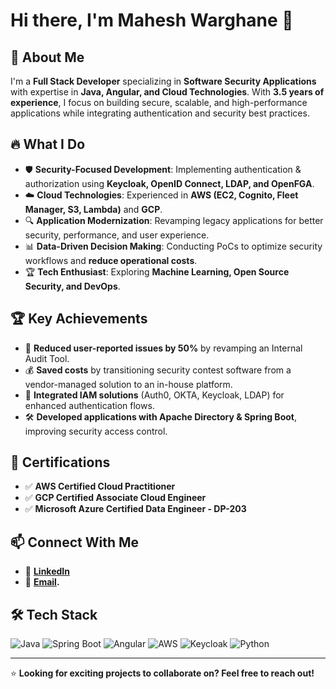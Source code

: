 # Hi there, I'm Mahesh Warghane 👋

## 🚀 About Me
I'm a **Full Stack Developer** specializing in **Software Security Applications** with expertise in **Java, Angular, and Cloud Technologies**. With **3.5 years of experience**, I focus on building secure, scalable, and high-performance applications while integrating authentication and security best practices.

## 🔥 What I Do
- 🛡️ **Security-Focused Development**: Implementing authentication & authorization using **Keycloak, OpenID Connect, LDAP, and OpenFGA**.
- ☁️ **Cloud Technologies**: Experienced in **AWS (EC2, Cognito, Fleet Manager, S3, Lambda)** and **GCP**.
- 🔍 **Application Modernization**: Revamping legacy applications for better security, performance, and user experience.
- 📊 **Data-Driven Decision Making**: Conducting PoCs to optimize security workflows and **reduce operational costs**.
- 🏆 **Tech Enthusiast**: Exploring **Machine Learning, Open Source Security, and DevOps**.

## 🏆 Key Achievements
- 🚀 **Reduced user-reported issues by 50%** by revamping an Internal Audit Tool.
- 💰 **Saved costs** by transitioning security contest software from a vendor-managed solution to an in-house platform.
- 🔑 **Integrated IAM solutions** (Auth0, OKTA, Keycloak, LDAP) for enhanced authentication flows.
- 🛠️ **Developed applications with Apache Directory & Spring Boot**, improving security access control.

## 💼 Certifications
- ✅ **AWS Certified Cloud Practitioner**
- ✅ **GCP Certified Associate Cloud Engineer**
- ✅ **Microsoft Azure Certified Data Engineer - DP-203**

## 📫 Connect With Me
- 🔗 **[LinkedIn](https://www.linkedin.com/in/mahesh-warghane-941914169/?lipi=urn%3Ali%3Apage%3Ad_flagship3_feed%3Bt9V0PyL7QjG3b7MiKNmvFQ%3D%3D)**
- 📧 **[Email](maheshwarghane147@gmail.com).**

## 🛠️ Tech Stack
![Java](https://img.shields.io/badge/Java-ED8B00?style=for-the-badge&logo=java&logoColor=white)
![Spring Boot](https://img.shields.io/badge/Spring_Boot-6DB33F?style=for-the-badge&logo=spring&logoColor=white)
![Angular](https://img.shields.io/badge/Angular-DD0031?style=for-the-badge&logo=angular&logoColor=white)
![AWS](https://img.shields.io/badge/AWS-232F3E?style=for-the-badge&logo=amazon-aws&logoColor=white)
![Keycloak](https://img.shields.io/badge/Keycloak-000000?style=for-the-badge&logo=keycloak&logoColor=white)
![Python](https://img.shields.io/badge/Python-3776AB?style=for-the-badge&logo=python&logoColor=white)

---
⭐ **Looking for exciting projects to collaborate on? Feel free to reach out!**
